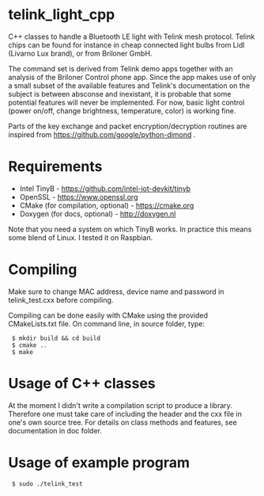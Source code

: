 # telink_light_cpp
C++ classes to handle a Bluetooth LE light with Telink mesh protocol. Telink chips can be found for instance in cheap connected light bulbs from Lidl (Livarno Lux brand), or from Briloner GmbH.

The command set is derived from Telink demo apps together with an analysis of the Briloner Control phone app. Since the app makes use of only a small subset of the available features and Telink's documentation on the subject is between absconse and inexistant, it is probable that some potential features will never be implemented. For now, basic light control (power on/off, change brightness, temperature, color) is working fine.

Parts of the key exchange and packet encryption/decryption routines are inspired from https://github.com/google/python-dimond .

# Requirements
- Intel TinyB - https://github.com/intel-iot-devkit/tinyb
- OpenSSL - https://www.openssl.org
- CMake (for compilation, optional) - https://cmake.org
- Doxygen (for docs, optional) - http://doxygen.nl

Note that you need a system on which TinyB works. In practice this means some blend of Linux. I tested it on Raspbian.

# Compiling
Make sure to change MAC address, device name and password in telink_test.cxx before compiling.

Compiling can be done easily with CMake using the provided CMakeLists.txt file.
On command line, in source folder, type:
```
 $ mkdir build && cd build
 $ cmake ..
 $ make
```

# Usage of C++ classes
At the moment I didn't write a compilation script to produce a library. Therefore one must take care of including the header and the cxx file in one's own source tree.
For details on class methods and features, see documentation in doc folder.

# Usage of example program
` $ sudo ./telink_test`
